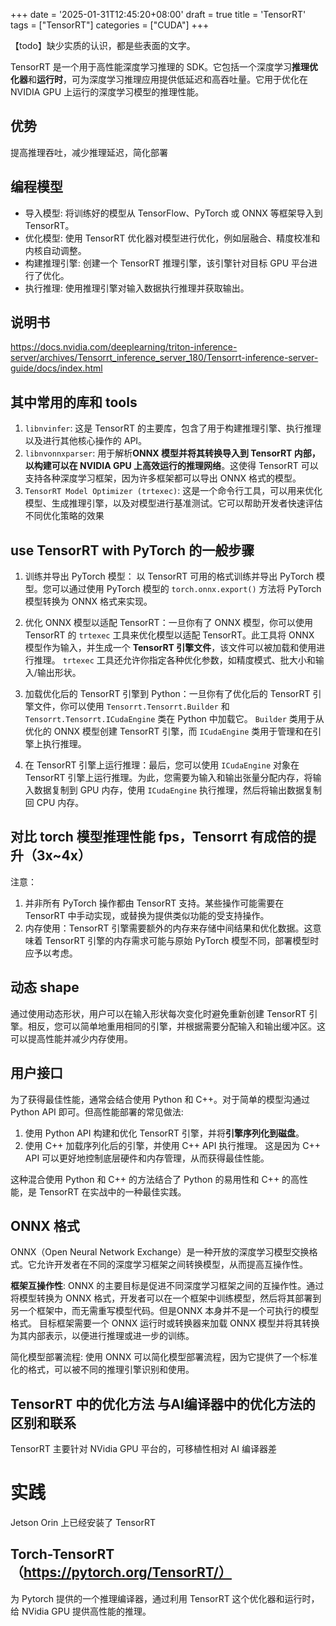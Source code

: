 +++
date = '2025-01-31T12:45:20+08:00'
draft = true
title = 'TensorRT'
tags = ["TensorRT"]
categories = ["CUDA"]
+++

【todo】缺少实质的认识，都是些表面的文字。


TensorRT 是一个用于高性能深度学习推理的 SDK。它包括一个深度学习**推理优化器**和**运行时**，可为深度学习推理应用提供低延迟和高吞吐量。它用于优化在 NVIDIA GPU 上运行的深度学习模型的推理性能。

## 优势

提高推理吞吐，减少推理延迟，简化部署

## 编程模型

- 导入模型: 将训练好的模型从 TensorFlow、PyTorch 或 ONNX 等框架导入到 TensorRT。
- 优化模型: 使用 TensorRT 优化器对模型进行优化，例如层融合、精度校准和内核自动调整。
- 构建推理引擎: 创建一个 TensorRT 推理引擎，该引擎针对目标 GPU 平台进行了优化。
- 执行推理: 使用推理引擎对输入数据执行推理并获取输出。

## 说明书

https://docs.nvidia.com/deeplearning/triton-inference-server/archives/Tensorrt_inference_server_180/Tensorrt-inference-server-guide/docs/index.html


## 其中常用的库和 tools

1. `libnvinfer`: 这是 TensorRT 的主要库，包含了用于构建推理引擎、执行推理以及进行其他核心操作的 API。
2. `libnvonnxparser`: 用于解析**ONNX 模型并将其转换导入到 TensorRT 内部，以构建可以在 NVIDIA GPU 上高效运行的推理网络**。这使得 TensorRT 可以支持各种深度学习框架，因为许多框架都可以导出 ONNX 格式的模型。
3. `TensorRT Model Optimizer (trtexec)`: 这是一个命令行工具，可以用来优化模型、生成推理引擎，以及对模型进行基准测试。它可以帮助开发者快速评估不同优化策略的效果


## use TensorRT with PyTorch 的一般步骤

1. 训练并导出 PyTorch 模型： 以 TensorRT 可用的格式训练并导出 PyTorch 模型。您可以通过使用 PyTorch 模型的 `torch.onnx.export()` 方法将 PyTorch 模型转换为 ONNX 格式来实现。

2. 优化 ONNX 模型以适配 TensorRT：一旦你有了 ONNX 模型，你可以使用 TensorRT 的 `trtexec` 工具来优化模型以适配 TensorRT。此工具将 ONNX 模型作为输入，并生成一个 **TensorRT 引擎文件**，该文件可以被加载和使用进行推理。 `trtexec` 工具还允许你指定各种优化参数，如精度模式、批大小和输入/输出形状。

3. 加载优化后的 TensorRT 引擎到 Python：一旦你有了优化后的 TensorRT 引擎文件，你可以使用 `Tensorrt.Tensorrt.Builder` 和 `Tensorrt.Tensorrt.ICudaEngine` 类在 Python 中加载它。 `Builder` 类用于从优化的 ONNX 模型创建 TensorRT 引擎，而 `ICudaEngine` 类用于管理和在引擎上执行推理。

4. 在 TensorRT 引擎上运行推理：最后，您可以使用 `ICudaEngine` 对象在 TensorRT 引擎上运行推理。为此，您需要为输入和输出张量分配内存，将输入数据复制到 GPU 内存，使用 `ICudaEngine` 执行推理，然后将输出数据复制回 CPU 内存。


## 对比 torch 模型推理性能 fps，Tensorrt 有成倍的提升（3x~4x）

注意：

1. 并非所有 PyTorch 操作都由 TensorRT 支持。某些操作可能需要在 TensorRT 中手动实现，或替换为提供类似功能的受支持操作。
2. 内存使用：TensorRT 引擎需要额外的内存来存储中间结果和优化数据。这意味着 TensorRT 引擎的内存需求可能与原始 PyTorch 模型不同，部署模型时应予以考虑。


## 动态 shape

通过使用动态形状，用户可以在输入形状每次变化时避免重新创建 TensorRT 引擎。相反，您可以简单地重用相同的引擎，并根据需要分配输入和输出缓冲区。这可以提高性能并减少内存使用。


## 用户接口

为了获得最佳性能，通常会结合使用 Python 和 C++。对于简单的模型沟通过Python API 即可。但高性能部署的常见做法:

1. 使用 Python API 构建和优化 TensorRT 引擎，并将**引擎序列化到磁盘**。
2. 使用 C++ 加载序列化后的引擎，并使用 C++ API 执行推理。 这是因为 C++ API 可以更好地控制底层硬件和内存管理，从而获得最佳性能。

这种混合使用 Python 和 C++ 的方法结合了 Python 的易用性和 C++ 的高性能，是 TensorRT 在实战中的一种最佳实践。


## ONNX 格式

ONNX（Open Neural Network Exchange）是一种开放的深度学习模型交换格式。它允许开发者在不同的深度学习框架之间转换模型，从而提高互操作性。

**框架互操作性**: ONNX 的主要目标是促进不同深度学习框架之间的互操作性。通过将模型转换为 ONNX 格式，开发者可以在一个框架中训练模型，然后将其部署到另一个框架中，而无需重写模型代码。但是ONNX 本身并不是一个可执行的模型格式。 目标框架需要一个 ONNX 运行时或转换器来加载 ONNX 模型并将其转换为其内部表示，以便进行推理或进一步的训练。

简化模型部署流程: 使用 ONNX 可以简化模型部署流程，因为它提供了一个标准化的格式，可以被不同的推理引擎识别和使用。


## TensorRT 中的优化方法 与AI编译器中的优化方法的区别和联系

TensorRT 主要针对 NVidia GPU 平台的，可移植性相对 AI 编译器差


# 实践

Jetson Orin 上已经安装了 TensorRT

## Torch-TensorRT （https://pytorch.org/TensorRT/）

为 Pytorch 提供的一个推理编译器，通过利用 TensorRT 这个优化器和运行时，给 NVidia GPU 提供高性能的推理。


